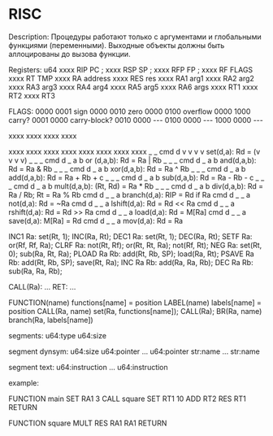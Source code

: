 # RISC

Description:
  Процедуры работают только с аргументами и глобальными функциями (переменными).
  Выходные объекты должны быть аллоцированы до вызова функции.



Registers: u64
  xxxx RIP  PC         ;
  xxxx RSP  SP         ;
  xxxx RFP  FP         ;
  xxxx RF   FLAGS
  xxxx RT   TMP
  xxxx RA   address
  xxxx RES  res
  xxxx RA1  arg1
  xxxx RA2  arg2
  xxxx RA3  arg3
  xxxx RA4  arg4
  xxxx RA5  arg5
  xxxx RA6  args
  xxxx RT1
  xxxx RT2
  xxxx RT3

FLAGS:
  0000 0001   sign
  0000 0010   zero
  0000 0100   overflow
  0000 1000   carry?
  0001 0000   carry-block?
  0010 0000   ---
  0100 0000   ---
  1000 0000   ---


xxxx xxxx xxxx xxxx

xxxx xxxx xxxx xxxx xxxx xxxx xxxx xxxx
   _    _  cmd    d    v    v    v    v   set(d,a):     Rd = (v v v v)
   _    _    _  cmd    d    _    a    b   or (d,a,b):   Rd = Ra | Rb
   _    _    _  cmd    d    _    a    b   and(d,a,b):   Rd = Ra & Rb
   _    _    _  cmd    d    _    a    b   xor(d,a,b):   Rd = Ra ^ Rb
   _    _    _  cmd    d    _    a    b   add(d,a,b):   Rd = Ra + Rb   + c
   _    _    _  cmd    d    _    a    b   sub(d,a,b):   Rd = Ra - Rb   - c
   _    _    _  cmd    d    _    a    b   mult(d,a,b):  (Rt, Rd) = Ra * Rb
   _    _    _  cmd    d    _    a    b   div(d,a,b):   Rd = Ra / Rb; Rt = Ra % Rb
                cmd    d    _    _    a   branch(d,a):  RIP = Rd if Ra
                cmd    d    _    _    a   not(d,a):     Rd = ~Ra
                cmd    d    _    _    a   lshift(d,a):  Rd = Rd << Ra
                cmd    d    _    _    a   rshift(d,a):  Rd = Rd >> Ra
                cmd    d    _    _    a   load(d,a):    Rd = M[Ra]
                cmd    d    _    _    a   save(d,a):    M[Ra] = Rd
                cmd    d    _    _    a   mov(d,a):     Rd = Ra


INC1    Ra:      set(Rt, 1); INC(Ra, Rt);
DEC1    Ra:      set(Rt, 1); DEC(Ra, Rt);
SETF    Ra:      or(Rf, Rf, Ra);
CLRF    Ra:      not(Rt, Rf); or(Rt, Rt, Ra); not(Rf, Rt);
NEG     Ra:      set(Rt, 0); sub(Ra, Rt, Ra);
PLOAD   Ra Rb:   add(Rt, Rb, SP); load(Ra, Rt);
PSAVE   Ra Rb:   add(Rt, Rb, SP); save(Rt, Ra);
INC     Ra Rb:   add(Ra, Ra, Rb);
DEC     Ra Rb:   sub(Ra, Ra, Rb);

CALL(Ra):   ...
RET:        ...

FUNCTION(name)   functions[name] = position
LABEL(name)      labels[name] = position
CALL(Ra, name)   set(Ra, functions[name]); CALL(Ra);
BR(Ra, name)     branch(Ra, labels[name])



segments:
  u64:type
  u64:size

segment dynsym:
  u64:size
  u64:pointer ... u64:pointer
  str:name    ... str:name

segment text:
  u64:instruction ... u64:instruction



example:

FUNCTION main
  SET RA1 3
  CALL square
  SET RT1 10
  ADD RT2 RES RT1
RETURN

FUNCTION square
  MULT RES RA1 RA1
RETURN




